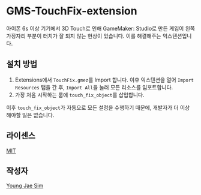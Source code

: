 # GMS-TouchFix-extension
아이폰 6s 이상 기기에서 3D Touch로 인해 GameMaker: Studio로 만든 게임이 왼쪽 가장자리 부분이 터치가 잘 되지 않는 현상이 있습니다. 이를 해결해주는 익스텐션입니다.

## 설치 방법
1. Extensions에서 `TouchFix.gmez`를 Import 합니다. 이후 익스텐션을 열어 `Import Resources` 탭을 간 후, `Import All`을 눌러 모든 리소스를 임포트합니다.
2. 가장 처음 시작하는 룸에 `touch_fix_object`를 삽입합니다.

이후 `touch_fix_object`가 자동으로 모든 설정을 수행하기 때문에, 개발자가 더 이상 해야할 일은 없습니다.


## 라이센스
[MIT](LICENSE)

## 작성자
[Young Jae Sim](https://github.com/Hanul)